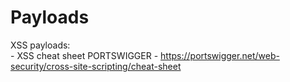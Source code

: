 # Payloads

XSS payloads:<br>
	- XSS cheat sheet PORTSWIGGER - https://portswigger.net/web-security/cross-site-scripting/cheat-sheet
